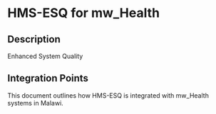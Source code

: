 # HMS-ESQ for mw_Health

## Description

Enhanced System Quality

## Integration Points

This document outlines how HMS-ESQ is integrated with mw_Health systems in Malawi.
